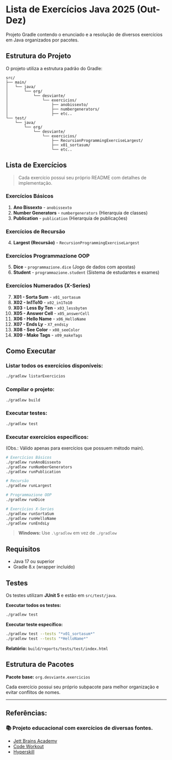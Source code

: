 # Lista de Exercícios Java 2025 (Out-Dez)

Projeto Gradle contendo o enunciado e a resolução de diversos exercícios em Java organizados por pacotes.

## Estrutura do Projeto

O projeto utiliza a estrutura padrão do Gradle:

```
src/
├── main/
│   └── java/
│       └── org/
│           └── desviante/
│               └── exercicios/
│                   ├── anobissexto/
│                   ├── numbergenerators/
│                   ├── etc..
└── test/
    └── java/
        └── org/
            └── desviante/
                └── exercicios/
                    ├── RecursionProgrammingExerciseLargest/
                    ├── x01_sortasum/
                    └── etc..

```

## Lista de Exercícios

> Cada exercício possui seu próprio README com detalhes de implementação.

### Exercícios Básicos
1. **Ano Bissexto** - `anobissexto`
2. **Number Generators** - `numbergenerators` (Hierarquia de classes)
3. **Publication** - `publication` (Hierarquia de publicações)

### Exercícios de Recursão
4. **Largest (Recursão)** - `RecursionProgrammingExerciseLargest`

### Exercícios Programmazione OOP
5. **Dice** - `programmazione.dice` (Jogo de dados com apostas)
6. **Student** - `programmazione.student` (Sistema de estudantes e exames)

### Exercícios Numerados (X-Series)
7. **X01 - Sorta Sum** - `x01_sortasum`
8. **X02 - In1To10** - `x02_in1To10`
9. **X03 - Less By Ten** - `x03_lessbyten`
10. **X05 - Answer Cell** - `x05_answerCell`
11. **X06 - Hello Name** - `x06_HelloName`
12. **X07 - Ends Ly** - `X7_endsLy`
13. **X08 - See Color** - `x08_seeColor`
14. **X09 - Make Tags** - `x09_makeTags`

## Como Executar

### Listar todos os exercícios disponíveis:
```bash
./gradlew listarExercicios
```

### Compilar o projeto:
```bash
./gradlew build
```

### Executar testes:
```bash
./gradlew test
```

### Executar exercícios específicos:

(Obs.: Válido apenas para exercícios que possuem método main).

```bash
# Exercícios Básicos
./gradlew runAnoBissexto
./gradlew runNumberGenerators
./gradlew runPublication

# Recursão
./gradlew runLargest

# Programmazione OOP
./gradlew runDice

# Exercícios X-Series
./gradlew runSortaSum
./gradlew runHelloName
./gradlew runEndsLy
```

> **Windows:** Use `.\gradlew` em vez de `./gradlew`

## Requisitos

- Java 17 ou superior
- Gradle 8.x (wrapper incluído)

## Testes

Os testes utilizam **JUnit 5** e estão em `src/test/java`.

**Executar todos os testes:**
```bash
./gradlew test
```

**Executar teste específico:**
```bash
./gradlew test --tests "*x01_sortasum*"
./gradlew test --tests "*HelloName*"
```

**Relatório:** `build/reports/tests/test/index.html`

## Estrutura de Pacotes

**Pacote base:** `org.desviante.exercicios`

Cada exercício possui seu próprio subpacote para melhor organização e evitar conflitos de nomes.

---

## Referências:

### 📚 Projeto educacional com exercícios de diversas fontes.

- [Jett Brains Academy](https://www.jetbrains.com/pt-br/academy/)
- [Code Workout](https://codeworkout.cs.vt.edu/)
- [Hyperskill](https://hyperskill.org/join/aeba947b2)
